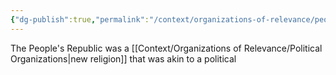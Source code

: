 ```yaml
---
{"dg-publish":true,"permalink":"/context/organizations-of-relevance/people-s-republic/"}
---
```


The People's Republic was a [[Context/Organizations of Relevance/Political Organizations\|new religion]] that was akin to a political